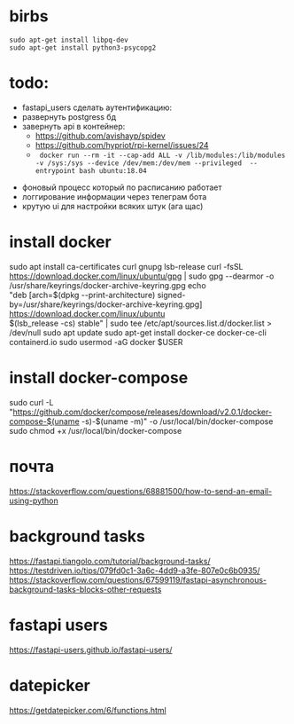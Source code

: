 # birbs


```
sudo apt-get install libpq-dev
sudo apt-get install python3-psycopg2
```


# todo:

  + fastapi_users сделать аутентификацию:
  + развернуть postgress бд
  + завернуть api в контейнер:
    + https://github.com/avishayp/spidev
    + https://github.com/hypriot/rpi-kernel/issues/24
    + ``` docker run --rm -it --cap-add ALL -v /lib/modules:/lib/modules -v /sys:/sys --device /dev/mem:/dev/mem --privileged  --entrypoint bash ubuntu:18.04```
  - фоновый процесс который по расписанию работает
  - логгирование информации через телеграм бота
  - крутую ui для настройки всяких штук (ага щас)




# install docker
sudo apt install ca-certificates curl gnupg lsb-release
curl -fsSL https://download.docker.com/linux/ubuntu/gpg | sudo gpg --dearmor -o /usr/share/keyrings/docker-archive-keyring.gpg
echo \
  "deb [arch=$(dpkg --print-architecture) signed-by=/usr/share/keyrings/docker-archive-keyring.gpg] https://download.docker.com/linux/ubuntu \
  $(lsb_release -cs) stable" | sudo tee /etc/apt/sources.list.d/docker.list > /dev/null
sudo apt update
sudo apt-get install docker-ce docker-ce-cli containerd.io
sudo usermod -aG docker $USER

# install docker-compose
sudo curl -L "https://github.com/docker/compose/releases/download/v2.0.1/docker-compose-$(uname -s)-$(uname -m)" -o /usr/local/bin/docker-compose
sudo chmod +x /usr/local/bin/docker-compose


# почта

https://stackoverflow.com/questions/68881500/how-to-send-an-email-using-python


# background tasks

https://fastapi.tiangolo.com/tutorial/background-tasks/
https://testdriven.io/tips/079fd0c1-3a6c-4dd9-a3fe-807e0c6b0935/
https://stackoverflow.com/questions/67599119/fastapi-asynchronous-background-tasks-blocks-other-requests


# fastapi users
https://fastapi-users.github.io/fastapi-users/

# datepicker
https://getdatepicker.com/6/functions.html

